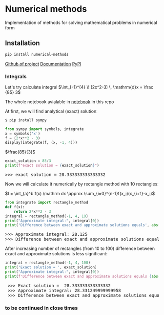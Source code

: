 <!-- #region -->
# Numerical methods
Implementation of methods for solving mathematical problems in numerical form

## Installation
```bash
pip install numerical-methods
```
[Github of project](https://github.com/dimka-lab/numerical_methods) 
[Documentation]()
[PyPI](https://pypi.org/project/numerical-methods/)

### Integrals
Let's try calculate integral $\int_{-1}^{4} \! (2x^2-3) \, \mathrm{d}x = \frac {85} 3$

The whole notebook avialable in [notebook](https://github.com/dimka-lab/numerical_methods/blob/main/examples_numerical_methods.ipynb) in this repo

At first, we will find analytical (exact) solution:
```bash
$ pip install sympy
```
```python 
from sympy import symbols, integrate
x = symbols('x')
f = (2*x**2 - 3)
display(integrate(f, (x, -1, 4)))
```
$\frac{85}{3}$
```python
exact_solution = 85/3
print(f"exact solution = {exact_solution}")
```
<pre>
>>> exact solution = 28.333333333333332
</pre>

Now we will calculate it numerically by rectangle method with 10 rectangles:

$I = \int_{a}^b f(x) \mathrm dx \approx \sum_{i=0}^{n-1}f(x_i)(x_{i+1}-x_i)$
```python
from integrate import rectangle_method
def f(x):
    return 2*x**2 - 3
integral = rectangle_method(-1, 4, 10)
print("Approximate integral:", integral[0])
print('Difference between exact and approximate solutions equals', abs(exact_solution - integral[0]))
```
<pre >>>> Approximate integral: 28.125
>>> Difference between exact and approximate solutions equals 0.20833333333333215 </pre>
After increasing number of rectangles (from 10 to 100) difference between exact and approximate solutions is less significant:
```python
integral = rectangle_method(-1, 4, 100)
print('Exact solution = ', exact_solution)
print("Approximate integral:", integral[0])
print(f'Difference between exact and approximate solutions equals {abs(exact_solution - integral[0]):.15f}')
```
<pre > >>> Exact solution =  28.333333333333332
 >>> Approximate integral: 28.331249999999958
 >>> Difference between exact and approximate solutions equals 0.002083333333374
</pre>

### to be continued in close times
<!-- #endregion -->
